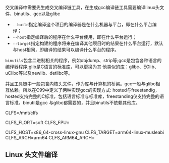 交叉编译中需要先生成交叉编译链工具，在生成gcc编译链工具需要编译linux头文件、binutils、gcc以及glibc

 

* `--build`指定编译这个项目的编译器是在什么机器与平台，即在什么平台编译；
* `--host`指定编译后的程序在什么平台使用，即在什么平台运行；
* `--target`指定构建的程序将来在编译其他项目时的结果在什么平台运行，默认与host相同，即编译的结果可以编译什么平台的程序。

`binutils`包含二进制相关的程序，例如objdump、strip等;gcc是包含各种语言的编译器程序;glib是C语言的标准库，可以更换为其
他类似的库：glibc、EGlib、uClibc等以及newlib、detlibc等。

并且工具链中一般包含内核头文件，作为库与计算机的桥梁。gcc一般与glibc相互依赖。所以在C99中定义了两种实现gcc的实现方式:
hosted与freestandig，hosted支持完整的C标准，包括语言标准与标准库，freestanding仅支持完整的语言标准。binutil是gcc
与glibc都需要的，并且binutils不依赖其他库。


CLFS=/mnt/clfs


CLFS_FLORT=soft
CLFS_FPU=

CLFS_HOST=x86_64-cross-linux-gnu
CLFS_TARGET=arm64-linux-musleabi
CLFS_ARCH=arm64
CLFS_ARM64_ARCH=

## Linux 头文件编译

```shell

```


